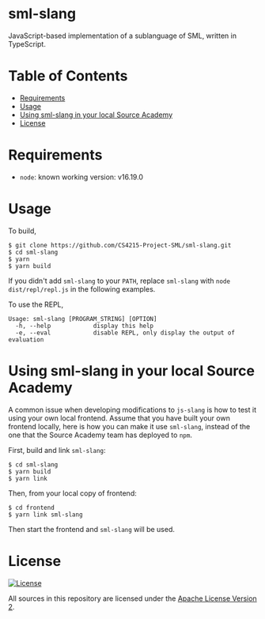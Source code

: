 # sml-slang

JavaScript-based implementation of a sublanguage of SML, written in TypeScript.

# Table of Contents

- [Requirements](#requirements)
- [Usage](#usage)
- [Using sml-slang in your local Source Academy](#using-sml-slang-in-your-local-source-academy)
- [License](#license)

# Requirements

- `node`: known working version: v16.19.0

# Usage

To build,

```shell
$ git clone https://github.com/CS4215-Project-SML/sml-slang.git
$ cd sml-slang
$ yarn
$ yarn build
```

If you didn't add `sml-slang` to your `PATH`, replace `sml-slang` with `node dist/repl/repl.js` in the following examples.

To use the REPL,

```shell
Usage: sml-slang [PROGRAM_STRING] [OPTION]
  -h, --help            display this help
  -e, --eval            disable REPL, only display the output of evaluation
```

# Using sml-slang in your local Source Academy

A common issue when developing modifications to `js-slang` is how to test it using your own local frontend. Assume that you have built your own frontend locally, here is how you can make it use `sml-slang`, instead of the one that the Source Academy team has deployed to `npm`.

First, build and link `sml-slang`:

```shell
$ cd sml-slang
$ yarn build
$ yarn link
```

Then, from your local copy of frontend:

```shell
$ cd frontend
$ yarn link sml-slang
```

Then start the frontend and `sml-slang` will be used.

# License

[![License](https://img.shields.io/badge/License-Apache%202.0-blue.svg)](https://opensource.org/licenses/Apache-2.0)

All sources in this repository are licensed under the [Apache License Version 2][apache2].

[apache2]: https://www.apache.org/licenses/LICENSE-2.0.txt
